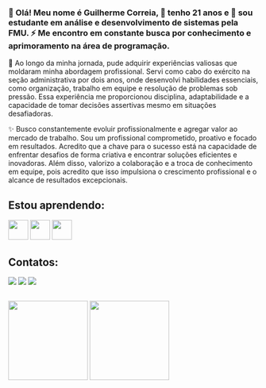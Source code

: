 ### 👋 Olá! Meu nome é Guilherme Correia, 🌱 tenho 21 anos e 🔭 sou estudante em análise e desenvolvimento de sistemas pela FMU. ⚡ Me encontro em constante busca por conhecimento e aprimoramento na área de programação.

💬 Ao longo da minha jornada, pude adquirir experiências valiosas que moldaram minha abordagem profissional. Servi como cabo do exército na seção administrativa por dois anos, onde desenvolvi habilidades essenciais, como organização, trabalho em equipe e resolução de problemas sob pressão. Essa experiência me proporcionou disciplina, adaptabilidade e a capacidade de tomar decisões assertivas mesmo em situações desafiadoras.

✨ Busco constantemente evoluir profissionalmente e agregar valor ao mercado de trabalho. Sou um profissional comprometido, proativo e focado em resultados. Acredito que a chave para o sucesso está na capacidade de enfrentar desafios de forma criativa e encontrar soluções eficientes e inovadoras. Além disso, valorizo a colaboração e a troca de conhecimento em equipe, pois acredito que isso impulsiona o crescimento profissional e o alcance de resultados excepcionais.

## Estou aprendendo:

<img src="https://cdn.jsdelivr.net/gh/devicons/devicon/icons/java/java-original.svg" width="40" height="40"/> <img src="https://cdn.jsdelivr.net/gh/devicons/devicon/icons/git/git-original.svg" width="40" height="40"/> <img src="https://cdn.jsdelivr.net/gh/devicons/devicon/icons/spring/spring-original.svg" width="40" height="40"/>
          
          

## Contatos:

<div>
<a href="https://www.instagram.com/correiagui_/" target="_blank"><img src="https://img.shields.io/badge/-Instagram-%23E4405F?style=for-the-badge&logo=instagram&logoColor=white" target="_blank"></a>
<a href = "mailto:gc.correia21@gmail.com"><img src="https://img.shields.io/badge/Gmail-D14836?style=for-the-badge&logo=gmail&logoColor=white" target="_blank"></a>
<a href="https://www.linkedin.com/in/guilherme-correia-353629224/" target="_blank"><img src="https://img.shields.io/badge/-LinkedIn-%230077B5?style=for-the-badge&logo=linkedin&logoColor=white" target="_blank"></a>   
</div>

##
<div>
 <img height="160em" src="https://github-readme-stats.vercel.app/api?username=CorreiaGui&show_icons=true&theme=Radical&include_all_commits=true&count_private=true"/>
 <img height="160em" src="https://github-readme-stats.vercel.app/api/top-langs/?username=CorreiaGui&layout=compact&langs_count=7&theme=Radical"/>
</div>
